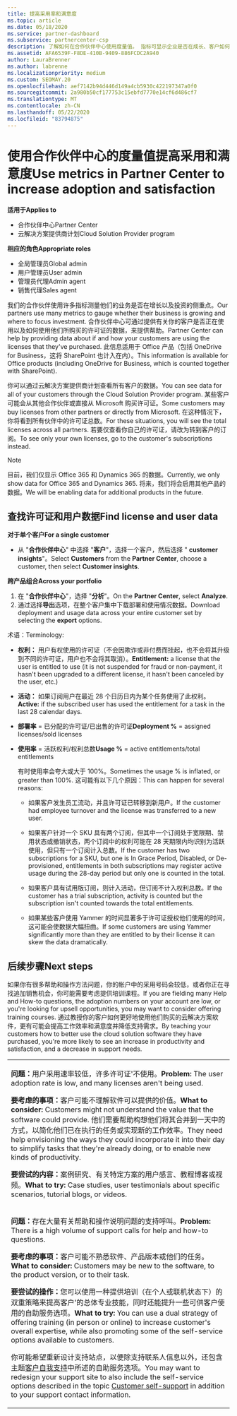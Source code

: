 ```yaml
---
title: 提高采用率和满意度
ms.topic: article
ms.date: 05/18/2020
ms.service: partner-dashboard
ms.subservice: partnercenter-csp
description: 了解如何在合作伙伴中心使用度量值。 指标可显示企业是否在成长、客户如何使用其许可证，以及在何处集中投资。
ms.assetid: AFA6539F-F8DE-410B-9409-886FCDC2A940
author: LauraBrenner
ms.author: labrenne
ms.localizationpriority: medium
ms.custom: SEOMAY.20
ms.openlocfilehash: aef7142b94d446d149a4cb5930c422197347a0f0
ms.sourcegitcommit: 2a980b50cf177753c15ebfd7770e14cf6d486cf7
ms.translationtype: MT
ms.contentlocale: zh-CN
ms.lasthandoff: 05/22/2020
ms.locfileid: "83794875"
---
```

# <a name="use-metrics-in-partner-center-to-increase-adoption-and-satisfaction"></a><span data-ttu-id="a040a-104">使用合作伙伴中心的度量值提高采用和满意度</span><span class="sxs-lookup"><span data-stu-id="a040a-104">Use metrics in Partner Center to increase adoption and satisfaction</span></span>

<span data-ttu-id="a040a-105">**适用于**</span><span class="sxs-lookup"><span data-stu-id="a040a-105">**Applies to**</span></span>

- <span data-ttu-id="a040a-106">合作伙伴中心</span><span class="sxs-lookup"><span data-stu-id="a040a-106">Partner Center</span></span>
- <span data-ttu-id="a040a-107">云解决方案提供商计划</span><span class="sxs-lookup"><span data-stu-id="a040a-107">Cloud Solution Provider program</span></span>

<span data-ttu-id="a040a-108">**相应的角色**</span><span class="sxs-lookup"><span data-stu-id="a040a-108">**Appropriate roles**</span></span>

- <span data-ttu-id="a040a-109">全局管理员</span><span class="sxs-lookup"><span data-stu-id="a040a-109">Global admin</span></span>
- <span data-ttu-id="a040a-110">用户管理员</span><span class="sxs-lookup"><span data-stu-id="a040a-110">User admin</span></span>
- <span data-ttu-id="a040a-111">管理员代理</span><span class="sxs-lookup"><span data-stu-id="a040a-111">Admin agent</span></span>
- <span data-ttu-id="a040a-112">销售代理</span><span class="sxs-lookup"><span data-stu-id="a040a-112">Sales agent</span></span>

<span data-ttu-id="a040a-113">我们的合作伙伴使用许多指标测量他们的业务是否在增长以及投资的侧重点。</span><span class="sxs-lookup"><span data-stu-id="a040a-113">Our partners use many metrics to gauge whether their business is growing and where to focus investment.</span></span> <span data-ttu-id="a040a-114">合作伙伴中心可通过提供有关你的客户是否正在使用以及如何使用他们所购买的许可证的数据，来提供帮助。</span><span class="sxs-lookup"><span data-stu-id="a040a-114">Partner Center can help by providing data about if and how your customers are using the licenses that they've purchased.</span></span> <span data-ttu-id="a040a-115">此信息适用于 Office 产品（包括 OneDrive for Business，这将 SharePoint 也计入在内）。</span><span class="sxs-lookup"><span data-stu-id="a040a-115">This information is available for Office products (including OneDrive for Business, which is counted together with SharePoint).</span></span>

<span data-ttu-id="a040a-116">你可以通过云解决方案提供商计划查看所有客户的数据。</span><span class="sxs-lookup"><span data-stu-id="a040a-116">You can see data for all of your customers through the Cloud Solution Provider program.</span></span> <span data-ttu-id="a040a-117">某些客户可能会从其他合作伙伴或直接从 Microsoft 购买许可证。</span><span class="sxs-lookup"><span data-stu-id="a040a-117">Some customers may buy licenses from other partners or directly from Microsoft.</span></span> <span data-ttu-id="a040a-118">在这种情况下，你将看到所有伙伴中的许可证总数。</span><span class="sxs-lookup"><span data-stu-id="a040a-118">For these situations, you will see the total licenses across all partners.</span></span> <span data-ttu-id="a040a-119">若要仅查看你自己的许可证，请改为转到客户的订阅。</span><span class="sxs-lookup"><span data-stu-id="a040a-119">To see only your own licenses, go to the customer's subscriptions instead.</span></span>

> [!NOTE]  
>  <span data-ttu-id="a040a-120">目前，我们仅显示 Office 365 和 Dynamics 365 的数据。</span><span class="sxs-lookup"><span data-stu-id="a040a-120">Currently, we only show data for Office 365 and Dynamics 365.</span></span> <span data-ttu-id="a040a-121">将来，我们将会启用其他产品的数据。</span><span class="sxs-lookup"><span data-stu-id="a040a-121">We will be enabling data for additional products in the future.</span></span>

## <a name="find-license-and-user-data"></a><span data-ttu-id="a040a-122">查找许可证和用户数据</span><span class="sxs-lookup"><span data-stu-id="a040a-122">Find license and user data</span></span>


<span data-ttu-id="a040a-123">**对于单个客户**</span><span class="sxs-lookup"><span data-stu-id="a040a-123">**For a single customer**</span></span>

- <span data-ttu-id="a040a-124">从 "**合作伙伴中心**" 中选择 "**客户**"，选择一个客户，然后选择 " **customer insights**"。</span><span class="sxs-lookup"><span data-stu-id="a040a-124">Select **Customers** from the **Partner Center**, choose a customer, then select **Customer insights**.</span></span>

<span data-ttu-id="a040a-125">**跨产品组合**</span><span class="sxs-lookup"><span data-stu-id="a040a-125">**Across your portfolio**</span></span>

1.  <span data-ttu-id="a040a-126">在 "**合作伙伴中心**"，选择 "**分析**"。</span><span class="sxs-lookup"><span data-stu-id="a040a-126">On the **Partner Center**, select **Analyze**.</span></span>
2.  <span data-ttu-id="a040a-127">通过选择**导出**选项，在整个客户集中下载部署和使用情况数据。</span><span class="sxs-lookup"><span data-stu-id="a040a-127">Download deployment and usage data across your entire customer set by selecting the **export** options.</span></span>

<span data-ttu-id="a040a-128">术语：</span><span class="sxs-lookup"><span data-stu-id="a040a-128">Terminology:</span></span>

- <span data-ttu-id="a040a-129">**权利：** 用户有权使用的许可证（不会因欺诈或非付费而挂起，也不会将其升级到不同的许可证，用户也不会将其取消）。</span><span class="sxs-lookup"><span data-stu-id="a040a-129">**Entitlement:** a license that the user is entitled to use (it is not suspended for fraud or non-payment, it hasn't been upgraded to a different license, it hasn't been canceled by the user, etc.)</span></span>

- <span data-ttu-id="a040a-130">**活动：** 如果订阅用户在最近 28 个日历日内为某个任务使用了此权利。</span><span class="sxs-lookup"><span data-stu-id="a040a-130">**Active:** if the subscribed user has used the entitlement for a task in the last 28 calendar days.</span></span>

- <span data-ttu-id="a040a-131">**部署率** = 已分配的许可证/已出售的许可证</span><span class="sxs-lookup"><span data-stu-id="a040a-131">**Deployment %** = assigned licenses/sold licenses</span></span>

- <span data-ttu-id="a040a-132">**使用率** = 活跃权利/权利总数</span><span class="sxs-lookup"><span data-stu-id="a040a-132">**Usage %** = active entitlements/total entitlements</span></span>

   <span data-ttu-id="a040a-133">有时使用率会夸大或大于 100%。</span><span class="sxs-lookup"><span data-stu-id="a040a-133">Sometimes the usage % is inflated, or greater than 100%.</span></span> <span data-ttu-id="a040a-134">这可能有以下几个原因：</span><span class="sxs-lookup"><span data-stu-id="a040a-134">This can happen for several reasons:</span></span>

   - <span data-ttu-id="a040a-135">如果客户发生员工流动，并且许可证已转移到新用户。</span><span class="sxs-lookup"><span data-stu-id="a040a-135">If the customer had employee turnover and the license was transferred to a new user.</span></span>

   - <span data-ttu-id="a040a-136">如果客户针对一个 SKU 具有两个订阅，但其中一个订阅处于宽限期、禁用状态或撤销状态，两个订阅中的权利可能在 28 天期限内均识别为活跃使用，但只有一个订阅计入总数。</span><span class="sxs-lookup"><span data-stu-id="a040a-136">If the customer has two subscriptions for a SKU, but one is In Grace Period, Disabled, or De-provisioned, entitlements in both subscriptions may register active usage during the 28-day period but only one is counted in the total.</span></span>

   - <span data-ttu-id="a040a-137">如果客户具有试用版订阅，则计入活动，但订阅不计入权利总数。</span><span class="sxs-lookup"><span data-stu-id="a040a-137">If the customer has a trial subscription, activity is counted but the subscription isn't counted towards the total entitlements.</span></span>

   - <span data-ttu-id="a040a-138">如果某些客户使用 Yammer 的时间显著多于许可证授权他们使用的时间，这可能会使数据大幅扭曲。</span><span class="sxs-lookup"><span data-stu-id="a040a-138">If some customers are using Yammer significantly more than they are entitled to by their license it can skew the data dramatically.</span></span>

## <a name="next-steps"></a><span data-ttu-id="a040a-139">后续步骤</span><span class="sxs-lookup"><span data-stu-id="a040a-139">Next steps</span></span>

<span data-ttu-id="a040a-140">如果你有很多帮助和操作方法问题，你的帐户中的采用号码会较低，或者你正在寻找追加销售机会，你可能需要考虑提供培训课程。</span><span class="sxs-lookup"><span data-stu-id="a040a-140">If you are fielding many Help and How-to questions, the adoption numbers on your account are low, or you're looking for upsell opportunities, you may want to consider offering training courses.</span></span> <span data-ttu-id="a040a-141">通过教授你的客户如何更好地使用他们购买的云解决方案软件，更有可能会提高工作效率和满意度并降低支持需求。</span><span class="sxs-lookup"><span data-stu-id="a040a-141">By teaching your customers how to better use the cloud solution software they have purchased, you're more likely to see an increase in productivity and satisfaction, and a decrease in support needs.</span></span>

<table>
<colgroup>
<col width="100%" />
</colgroup>
<tbody>
<tr class="odd">
<td><p><span data-ttu-id="a040a-142"><strong>问题：</strong>用户采用速率较低，许多许可证&#39;不使用。</span><span class="sxs-lookup"><span data-stu-id="a040a-142"><strong>Problem:</strong> The user adoption rate is low, and many licenses aren&#39;t being used.</span></span></p>
<p><span data-ttu-id="a040a-143"><strong>要考虑的事项：</strong>客户可能不理解软件可以提供的价值。</span><span class="sxs-lookup"><span data-stu-id="a040a-143"><strong>What to consider:</strong> Customers might not understand the value that the software could provide.</span></span> <span data-ttu-id="a040a-144">他们需要帮助构想他们将其合并到一天中的方式，以简化他们已在执行的任务或实现新的工作效率。</span><span class="sxs-lookup"><span data-stu-id="a040a-144">They need help envisioning the ways they could incorporate it into their day to simplify tasks that they're already doing, or to enable new kinds of productivity.</span></span></p>
<p><span data-ttu-id="a040a-145"><strong>要尝试的内容：</strong>案例研究、有关特定方案的用户感言、教程博客或视频。</span><span class="sxs-lookup"><span data-stu-id="a040a-145"><strong>What to try:</strong> Case studies, user testimonials about specific scenarios, tutorial blogs, or videos.</span></span></p></td>
</tr>
<tr class="even">
<td><p><span data-ttu-id="a040a-146"><strong>问题：</strong>存在大量有关帮助和操作说明问题的支持呼叫。</span><span class="sxs-lookup"><span data-stu-id="a040a-146"><strong>Problem:</strong> There is a high volume of support calls for help and how-to questions.</span></span></p>
<p><span data-ttu-id="a040a-147"><strong>要考虑的事项：</strong>客户可能不熟悉软件、产品版本或他们的任务。</span><span class="sxs-lookup"><span data-stu-id="a040a-147"><strong>What to consider:</strong> Customers may be new to the software, to the product version, or to their task.</span></span></p>
<p><span data-ttu-id="a040a-148"><strong>要尝试的操作：</strong>您可以使用一种提供培训（在个人或联机状态下）的双重策略来提高客户&#39;的总体专业技能，同时还能提升一些可供客户使用的自助服务选项。</span><span class="sxs-lookup"><span data-stu-id="a040a-148"><strong>What to try:</strong> You can use a dual strategy of offering training (in person or online) to increase customer&#39;s overall expertise, while also promoting some of the self-service options available to customers.</span></span></p>
<p><span data-ttu-id="a040a-149">你可能希望重新设计支持站点，以便除支持联系人信息以外，还包含主题<a href="customer-self-support.md" data-raw-source="[Customer self-support](customer-self-support.md)">客户自我支持</a>中所述的自助服务选项。</span><span class="sxs-lookup"><span data-stu-id="a040a-149">You may want to redesign your support site to also include the self-service options described in the topic <a href="customer-self-support.md" data-raw-source="[Customer self-support](customer-self-support.md)">Customer self-support</a> in addition to your support contact information.</span></span></p></td>
</tr>
</tbody>
</table>
